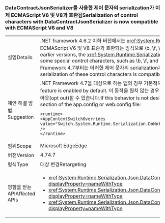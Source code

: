 ### <a name="serialization-of-control-characters-with-datacontractjsonserializer-is-now-compatible-with-ecmascript-v6-and-v8"></a><span data-ttu-id="c0809-101">DataContractJsonSerializer를 사용한 제어 문자의 serialization가 이제 ECMAScript V6 및 V8과 호환됨</span><span class="sxs-lookup"><span data-stu-id="c0809-101">Serialization of control characters with DataContractJsonSerializer is now compatible with ECMAScript V6 and V8</span></span>

|   |   |
|---|---|
|<span data-ttu-id="c0809-102">설명</span><span class="sxs-lookup"><span data-stu-id="c0809-102">Details</span></span>|<span data-ttu-id="c0809-103">.NET framework 4.6.2 이하 버전에서는 <xref:System.Runtime.Serialization.Json.DataContractJsonSerializer?displayProperty=name>이 ECMAScript V6 및 V8 표준과 호환되는 방식으로 \b, \f, \t 등의 일부 특수 제어 문자를 직렬화하지 않았습니다.</span><span class="sxs-lookup"><span data-stu-id="c0809-103">In the .NET framework 4.6.2 and earlier versions, the <xref:System.Runtime.Serialization.Json.DataContractJsonSerializer?displayProperty=name> did not serialize some special control characters, such as \b, \f, and \t, in a way that was compatible with the ECMAScript V6 and V8 standards.</span></span> <span data-ttu-id="c0809-104">.NET Framework 4.7부터는 이러한 제어 문자의 serialization가 ECMAScript V6 및 V8과 호환됩니다.</span><span class="sxs-lookup"><span data-stu-id="c0809-104">Starting with the .NET Framework 4.7, serialization of these control characters is compatible with ECMAScript V6 and V8.</span></span>|
|<span data-ttu-id="c0809-105">제안 해결 방법</span><span class="sxs-lookup"><span data-stu-id="c0809-105">Suggestion</span></span>|<span data-ttu-id="c0809-106">.NET Framework 4.7을 대상으로 하는 앱의 경우 기본적으로 이 기능을 사용할 수 있습니다.</span><span class="sxs-lookup"><span data-stu-id="c0809-106">For apps that target the .NET Framework 4.7, this feature is enabled by default.</span></span> <span data-ttu-id="c0809-107">이 동작을 원치 않는 경우 app.config 또는 web.config 파일의 <code>&lt;runtime&gt;</code> 섹션에 다음 줄을 추가하여 이 기능을 옵트아웃(opt out)할 수 있습니다.</span><span class="sxs-lookup"><span data-stu-id="c0809-107">If this behavior is not desirable, you can opt out of this feature by adding the following line to the <code>&lt;runtime&gt;</code> section of the app.config or web.config file:</span></span><pre><code class="language-xml">&lt;runtime&gt;&#13;&#10;&lt;AppContextSwitchOverrides value=&quot;Switch.System.Runtime.Serialization.DoNotUseECMAScriptV6EscapeControlCharacter=false&quot; /&gt;&#13;&#10;&lt;/runtime&gt;&#13;&#10;</code></pre>|
|<span data-ttu-id="c0809-108">범위</span><span class="sxs-lookup"><span data-stu-id="c0809-108">Scope</span></span>|<span data-ttu-id="c0809-109">Microsoft Edge</span><span class="sxs-lookup"><span data-stu-id="c0809-109">Edge</span></span>|
|<span data-ttu-id="c0809-110">버전</span><span class="sxs-lookup"><span data-stu-id="c0809-110">Version</span></span>|<span data-ttu-id="c0809-111">4.7</span><span class="sxs-lookup"><span data-stu-id="c0809-111">4.7</span></span>|
|<span data-ttu-id="c0809-112">형식</span><span class="sxs-lookup"><span data-stu-id="c0809-112">Type</span></span>|<span data-ttu-id="c0809-113">대상 변경</span><span class="sxs-lookup"><span data-stu-id="c0809-113">Retargeting</span></span>|
|<span data-ttu-id="c0809-114">영향을 받는 API</span><span class="sxs-lookup"><span data-stu-id="c0809-114">Affected APIs</span></span>|<ul><li><xref:System.Runtime.Serialization.Json.DataContractJsonSerializer.WriteObject(System.IO.Stream,System.Object)?displayProperty=nameWithType></li><li><xref:System.Runtime.Serialization.Json.DataContractJsonSerializer.WriteObject(System.Xml.XmlDictionaryWriter,System.Object)?displayProperty=nameWithType></li><li><xref:System.Runtime.Serialization.Json.DataContractJsonSerializer.WriteObject(System.Xml.XmlWriter,System.Object)?displayProperty=nameWithType></li></ul>|

